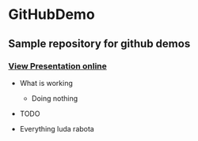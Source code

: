 # GitHubDemo
## Sample repository for github demos

### [View Presentation online](https://rawgit.com/KonstantinSimeonov/GitHubDemo/master/slides/index.html)


- What is working
  - Doing nothing

- TODO
- Everything
 luda rabota